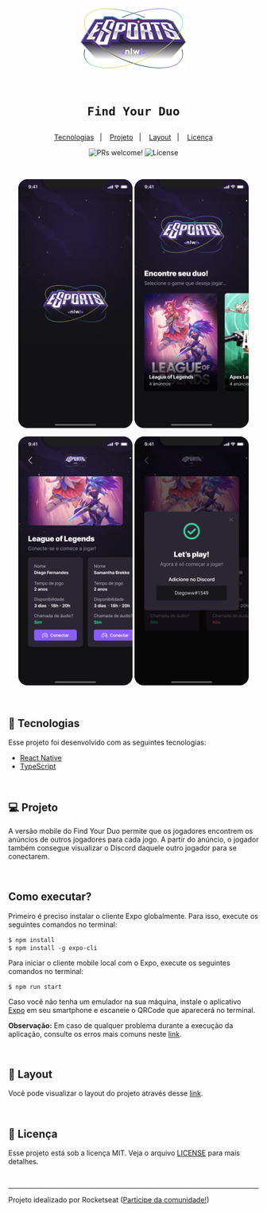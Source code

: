 <h1 align="center">
    <img 
      alt="NLW eSports" 
      title="NLW eSports" 
      height='120em' 
      src="assets/doc/logo.svg" 
    />
    <br />
    <br />
    
    Find Your Duo
</h1>

<p align="center">
  <a href="#-tecnologias">Tecnologias</a>&nbsp;&nbsp;&nbsp;|&nbsp;&nbsp;&nbsp;
  <a href="#-projeto">Projeto</a>&nbsp;&nbsp;&nbsp;|&nbsp;&nbsp;&nbsp;
  <a href="#-layout">Layout</a>&nbsp;&nbsp;&nbsp;|&nbsp;&nbsp;&nbsp;
  <a href="#-licença">Licença</a>
</p>

<p align="center">
  <img src="https://img.shields.io/static/v1?label=PRs&message=welcome&color=15C3D6&labelColor=000000" alt="PRs welcome!" />
  <img alt="License" src="https://img.shields.io/static/v1?label=license&message=MIT&color=15C3D6&labelColor=000000">
</p>

<br>

<p align="center">
  <img src="assets/doc/doc-splash.svg" height="
  500em">
  <img src="assets/doc/doc-home.svg" height="
  500em">
</p>
  
<p align="center">
  <img src="assets/doc/doc-ads.svg" height="
  500em">
  <img src="assets/doc/doc-modal.svg" height="
  500em">
</p>

<br>

## 🚀 Tecnologias

Esse projeto foi desenvolvido com as seguintes tecnologias:

- [React Native](https://reactjs.org/)
- [TypeScript](https://www.typescriptlang.org/)

<br>

## 💻 Projeto

A versão mobile do Find Your Duo permite que os jogadores encontrem os anúncios de outros jogadores para cada jogo. A partir do anúncio, o jogador também consegue visualizar o Discord daquele outro jogador para se conectarem.

<br>

## Como executar?

Primeiro é preciso instalar o cliente Expo globalmente. Para isso, execute os seguintes comandos no terminal:

```
$ npm install
$ npm install -g expo-cli
```


Para iniciar o cliente mobile local com o Expo, execute os seguintes comandos no terminal:

```
$ npm run start
```

Caso você não tenha um emulador na sua máquina, instale o aplicativo [Expo](https://play.google.com/store/apps/details?id=host.exp.exponent&hl=pt_BR&gl=US) em seu smartphone e escaneie o QRCode que aparecerá no terminal.

**Observação:** Em caso de qualquer problema durante a execução da aplicação, consulte os erros mais comuns neste [link](https://github.com/Rocketseat/expo-common-issues).

<br>

## 🔖 Layout

Você pode visualizar o layout do projeto através desse [link](https://www.figma.com/file/9Azdqg7liIqt8mhCcvrlWZ/NLW-eSports-(Community)?node-id=459%3A1845).

<br>

## 📝 Licença

Esse projeto está sob a licença MIT. Veja o arquivo [LICENSE](LICENSE.md) para mais detalhes.

<br>

---

Projeto idealizado por Rocketseat ([Participe da comunidade!](https://discordapp.com/invite/gCRAFhc))